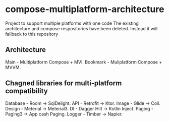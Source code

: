# compose-multiplatform-architecture
Project to support multiple platforms with one code
The existing architecture and compose respositories have been deleted. 
Instead it will fallback to this repository

## Architecture
Main - Multiplatform Compose + MVI.
Bookmark - Muliplatform Compose + MVVM.

## Chagned libraries for multi-platform compatibility
Database - Room -> SqlDelight.
API - Retrofit -> Ktor.
Image - Glide -> Coil.
Design - Meterial -> Meterial3.
DI - Dagger Hilt -> Kotlin Inject.
Paging - Paging3 -> App cash Paging.
Logger - Timber -> Napier.
